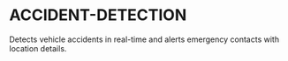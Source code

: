 # ACCIDENT-DETECTION
 Detects vehicle accidents in real-time and alerts emergency contacts with location details.  
